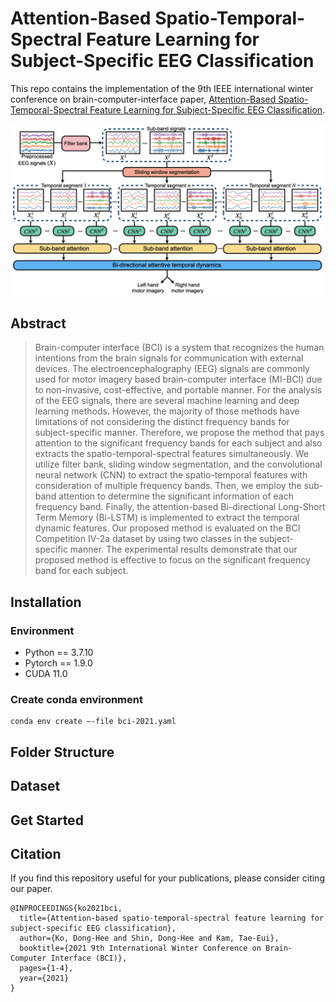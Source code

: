 # Attention-Based Spatio-Temporal-Spectral Feature Learning for Subject-Specific EEG Classification

This repo contains the implementation of the 9th IEEE international winter conference on brain-computer-interface paper, [Attention-Based Spatio-Temporal-Spectral Feature Learning for Subject-Specific EEG Classification](https://ieeexplore.ieee.org/document/9385293).

![figure](figures/figure.png)

## Abstract
> Brain-computer interface (BCI) is a system that recognizes the human intentions from the brain signals for communication with external devices. The electroencephalography (EEG) signals are commonly used for motor imagery based brain-computer interface (MI-BCI) due to non-invasive, cost-effective, and portable manner. For the analysis of the EEG signals, there are several machine learning and deep learning methods. However, the majority of those methods have limitations of not considering the distinct frequency bands for subject-specific manner. Therefore, we propose the method that pays attention to the significant frequency bands for each subject and also extracts the spatio-temporal-spectral features simultaneously. We utilize filter bank, sliding window segmentation, and the convolutional neural network (CNN) to extract the spatio-temporal features with consideration of multiple frequency bands. Then, we employ the sub-band attention to determine the significant information of each frequency band. Finally, the attention-based Bi-directional Long-Short Term Memory (Bi-LSTM) is implemented to extract the temporal dynamic features. Our proposed method is evaluated on the BCI Competition IV-2a dataset by using two classes in the subject-specific manner. The experimental results demonstrate that our proposed method is effective to focus on the significant frequency band for each subject.

## Installation
### Environment
- Python == 3.7.10
- Pytorch == 1.9.0
- CUDA 11.0

### Create conda environment
```shell
conda env create —-file bci-2021.yaml
```

## Folder Structure

## Dataset

## Get Started

## Citation
If you find this repository useful for your publications, please consider citing our paper.
```
@INPROCEEDINGS{ko2021bci,
  title={Attention-based spatio-temporal-spectral feature learning for subject-specific EEG classification}, 
  author={Ko, Dong-Hee and Shin, Dong-Hee and Kam, Tae-Eui},
  booktitle={2021 9th International Winter Conference on Brain-Computer Interface (BCI)},
  pages={1-4},
  year={2021}
}
```